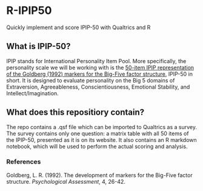 # R-IPIP50
Quickly implement and score IPIP-50 with Qualtrics and R

## What is IPIP-50?
IPIP stands for International Personality Item Pool. More specifically, the personality scale we will be working with is the [50-item IPIP representation of the Goldberg (1992) markers for the Big-Five factor structure](https://ipip.ori.org/New_IPIP-50-item-scale.htm), IPIP-50 in short. It is designed to evaluate personality on the Big 5 domains of Extraversion, Agreeableness, Conscientiousness, Emotional Stability, and Intellect/Imagination. 

## What does this repositiory contain?
The repo contains a .qsf file which can be imported to Qualtrics as a survey. The survey contains only one question: a matrix table with all 50 items of the IPIP-50, presented as it is on its website. It also contains an R markdown notebook, which will be used to perform the actual scoring and analysis. 


### References 
Goldberg, L. R. (1992). The development of markers for the Big-Five factor structure. *Psychological Assessment*, 4, 26-42.

